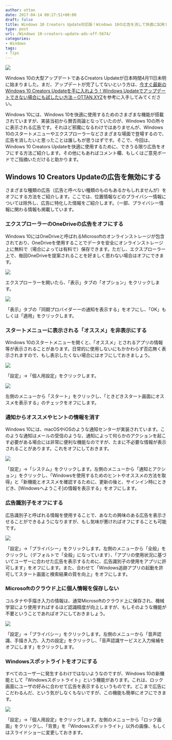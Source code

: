 ```yaml
---
author: ottan
date: 2017-04-14 00:27:51+00:00
draft: false
title: Windows 10 Creators Update対応版！Windows 10の広告を消して快適に試用する方法
type: post
url: /Windows 10-creators-update-ads-off-5674/
categories:
- Windows
tags:
- Tips
---
```


![](/uploads/2017/04/170414-58f012e8445a2.jpg)

Windows 10の大型アップデートであるCreators Updateが日本時間4月11日未明に始まりました。まだ、アップデートが完了してないという方は、[今すぐ最新のWindows 10 Creators Updateを手に入れよう！Windows Updateでアップデートできない場合にも試したい方法 – OTTAN.XYZ](/windows-10-creator-update-right-now-5647/)を参考に入手してみてください。

Windows 10には、Windows 10を快適に使用するためのさまざまな機能が搭載されていますが、実装当初から賛否両論となっていたのが、Windows 10の所々に表示される広告です。それほど邪魔になるわけではありませんが、Windows 10のスタートメニューやエクスプローラーなどさまざまな場面で登場するので、広告を消したいと思ったことは誰しもが思うはずです。そこで、今回は、Windows 10 Creators Updateを快適に使用するために、できうる限り広告をオフにする方法ご紹介します。その他にもあればコメント欄、もしくはご意見ボードでご指摘いただけると助かります。

## Windows 10 Creators Updateの広告を無効にする

さまざまな種類の広告（広告と呼べない種類のものもあるかもしれませんが）をオフにする方法をご紹介します。ここでは、位置情報などのプライバシー情報については除外し、広告に特化した情報をご紹介します。（一部、プライバシー情報に関わる情報も掲載しています。

### エクスプローラーのOneDriveの広告をオフにする

Windows 10にはOneDriveと呼ばれるMicrosoftのオンラインストレージが包含されており、OneDriveを使用することでデータを安全にオンラインストレージ上に無料で（場合によっては有料で）保存できます。ただし、エクスプローラー上で、毎回OneDriveを提案されることを好ましく思わない場合はオフにできます。

![](/uploads/2017/04/170414-58f012f0e6bb8.png)

エクスプローラーを開いたら、「表示」タブの「オプション」をクリックします。

![](/uploads/2017/04/170414-58f012f665d79.png)

「表示」タブの「同期プロバイダーーの通知を表示する」をオフにし、「OK」もしくは「適用」をクリックします。

### スタートメニューに表示される「オススメ」を非表示にする

Windows 10のスタートメニューを開くと、「オススメ」とされるアプリの情報等が表示されることがあります。日常的に使用しないにもかかわらず否応無く表示されますので、もし表示したくない場合にはオフにしておきましょう。

![](/uploads/2017/04/170414-58f012faee54f.png)

「設定」→「個人用設定」をクリックします。

![](/uploads/2017/04/170414-58f0152e44ef7.png)

左側のメニューから「スタート」をクリックし、「ときどきスタート画面にオススメを表示する」のチェックをオフにします。

### 通知からオススメやヒントの情報を消す

Windows 10には、macOSやiOSのような通知センターが実装されています。このような通知はメールの受信のような、通知によって何らかのアクションを起こす必要がある場合には非常に便利な機能なのですが、たまに不必要な情報が表示されることがあります。これをオフにしておきます。

![](/uploads/2017/04/170414-58f0131b5ea26.png)

「設定」→「システム」をクリックします。左側のメニューから「通知とアクション」をクリックし、「Windowsを使用するためのヒントやオススメの方法を取得」と「新機能とオススメを確認するために、更新の後と、サインイン時にときどき、[Windowsへようこそ]の情報を表示する」をオフにします。

### 広告識別子をオフにする

広告識別子と呼ばれる情報を使用することで、あなたの興味のある広告を表示させることができるようになりますが、もし気味が悪ければオフにすることも可能です。

![](/uploads/2017/04/170414-58f0132144491.png)

「設定」→「プライバシー」をクリックします。左側のメニューから「全般」をクリックし（デフォルトで「全般」になっています）、「アプリの使用状況に基づいてユーザーに合わせた広告を表示するために、広告識別子の使用をアプリに許可します」をオフにします。また、合わせて「Windows追跡アプリの起動を許可してスタート画面と検索結果の質を向上」をオフにします。

### Microsoftのクラウド上に個人情報を保存しない

コルタナや手描き入力の情報は、通常Microsoftのクラウド上に保存され、機械学習により使用すればするほど認識精度が向上しますが、もしそのような機能が不要ということであればオフにしておきましょう。

![](/uploads/2017/04/170414-58f01329300bb.png)

「設定」→「プライバシー」をクリックします。左側のメニューから「音声認識、手描き入力、入力の設定」をクリックし、「音声認識サービスと入力候補をオフにします」をクリックします。

### Windowsスポットライトをオフにする

すべてのユーザーに発生するわけではないようなのですが、Windows 10の新機能として「Windowsスポットライト」という機能があります。これは、ロック画面にユーザの好みに合わせて広告を表示するというものです。どこまで広告にこだわるんだ、という気がしなくもないですが、この機能も簡単にオフにできます。

![](/uploads/2017/04/170415-58f1c495250c0.png)

「設定」→「個人用設定」をクリックします。左側のメニューから「ロック画面」をクリックし、「背景」を「Windowsスポットライト」以外の画像、もしくはスライドショーに変更しておきます。

